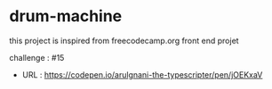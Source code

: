 # drum-machine

  this project is inspired from freecodecamp.org front end projet 
  
  challenge : #15
  
   - URL : https://codepen.io/arulgnani-the-typescripter/pen/jOEKxaV

